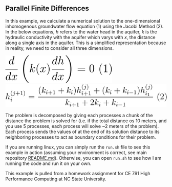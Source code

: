 ## Parallel Finite Differences

In this example, we calculate a numerical solution to the one-dimensional inhomogenous groundwater flow equation (1) using the Jacobi Method (2). In the below equations, *h* refers to the water head in the aquifer, *k* is the hydraulic conductivity with the aquifer which varys with *x*, the distance along a single axis in the aquifer. This is a simplified representation because in reality, we need to consider all three dimensions.

<img src="./eqns/gw_flow_equation.svg" title="GW Flow Equation"/>


<img src="./eqns/jacobi.svg" title="Jacobi Method for GW Flow Equation"/>


The problem is decomposed by giving each processes a chunk of the distance the problem is solved for (i.e. if the total distance os 10 meters, and you use 5 processes, each process will solve ~2 meters of the problem). Each process sends the values of at the end of its solution distance to its neighboring processes to act as boundary conditions for their problem. 

If you are running linux, you can simply run the `run.sh` file to see this example in action (assuming your environment is correct, see main repository [README.md](https://github.com/lcford2/py_mpi/blob/main/README.md)). Otherwise, you can open `run.sh` to see how I am running the code and run it on your own. 

This example is pulled from a homework assignment for CE 791 High Performance Computing at NC State University. 
